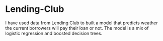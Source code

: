 # Lending-Club
I have used data from Lending Club to built a model that predicts weather the current borrowers will pay their loan or not. The model is a mix of logistic regression and boosted decision trees.
